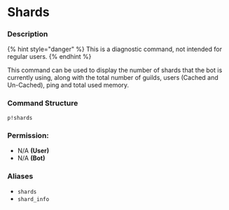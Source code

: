# Shards

### Description

{% hint style="danger" %}
This is a diagnostic command, not intended for regular users.
{% endhint %}

This command can be used to display the number of shards that the bot is currently using, along with the total number of guilds, users \(Cached and Un-Cached\), ping and total used memory.

### Command Structure

```
p!shards
```

### **Permission:**

* N/A **\(User\)**
* N/A **\(Bot\)**

### Aliases

* `shards`
* `shard_info`

